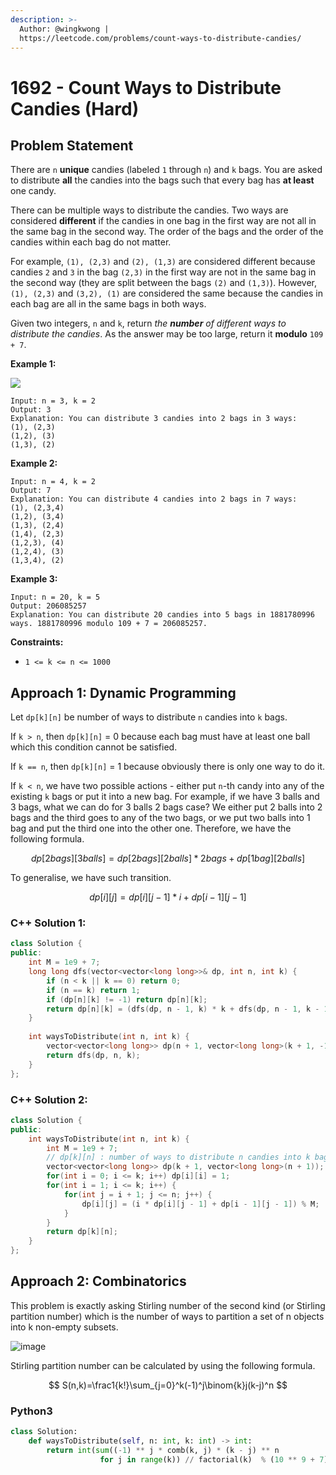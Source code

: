 ```yaml
---
description: >-
  Author: @wingkwong |
  https://leetcode.com/problems/count-ways-to-distribute-candies/
---
```


# 1692 - Count Ways to Distribute Candies (Hard)

## Problem Statement

There are `n` **unique** candies (labeled `1` through `n`) and `k` bags. You are asked to distribute **all** the candies into the bags such that every bag has **at least** one candy.

There can be multiple ways to distribute the candies. Two ways are considered **different** if the candies in one bag in the first way are not all in the same bag in the second way. The order of the bags and the order of the candies within each bag do not matter.

For example, `(1), (2,3)` and `(2), (1,3)` are considered different because candies `2` and `3` in the bag `(2,3)` in the first way are not in the same bag in the second way (they are split between the bags `(2)` and `(1,3)`). However, `(1), (2,3)` and `(3,2), (1)` are considered the same because the candies in each bag are all in the same bags in both ways.

Given two integers, `n` and `k`, return _the **number** of different ways to distribute the candies_. As the answer may be too large, return it **modulo** `109 + 7`.

**Example 1:**

![](https://assets.leetcode.com/uploads/2020/12/16/candies-1.png)

```
Input: n = 3, k = 2
Output: 3
Explanation: You can distribute 3 candies into 2 bags in 3 ways:
(1), (2,3)
(1,2), (3)
(1,3), (2)
```

**Example 2:**

```
Input: n = 4, k = 2
Output: 7
Explanation: You can distribute 4 candies into 2 bags in 7 ways:
(1), (2,3,4)
(1,2), (3,4)
(1,3), (2,4)
(1,4), (2,3)
(1,2,3), (4)
(1,2,4), (3)
(1,3,4), (2)
```

**Example 3:**

```
Input: n = 20, k = 5
Output: 206085257
Explanation: You can distribute 20 candies into 5 bags in 1881780996 ways. 1881780996 modulo 109 + 7 = 206085257.
```

**Constraints:**

* `1 <= k <= n <= 1000`

## Approach 1: Dynamic Programming

Let `dp[k][n]` be number of ways to distribute `n` candies into `k` bags.

If `k > n`, then `dp[k][n]` = 0 because each bag must have at least one ball which this condition cannot be satisfied.

If `k == n`, then `dp[k][n]` = 1 because obviously there is only one way to do it.

If `k < n`, we have two possible actions - either put `n`-th candy into any of the existing `k` bags or put it into a new bag. For example, if we have 3 balls and 3 bags, what we can do for 3 balls 2 bags case? We either put 2 balls into 2 bags and the third goes to any of the two bags, or we put two balls into 1 bag and put the third one into the other one. Therefore, we have the following formula.

$$
dp[2 bags][3 balls] = dp[2 bags][2 balls] * 2 bags + dp[1 bag][2 balls]
$$

To generalise, we have such transition.&#x20;

$$
dp[i][j] = dp[i][j - 1] * i + dp[i - 1][j - 1]
$$

### C++ Solution 1:

```cpp
class Solution {
public:
    int M = 1e9 + 7;
    long long dfs(vector<vector<long long>>& dp, int n, int k) {
        if (n < k || k == 0) return 0;
        if (n == k) return 1;
        if (dp[n][k] != -1) return dp[n][k];
        return dp[n][k] = (dfs(dp, n - 1, k) * k + dfs(dp, n - 1, k - 1)) % M;
    }
    
    int waysToDistribute(int n, int k) {
        vector<vector<long long>> dp(n + 1, vector<long long>(k + 1, -1));
        return dfs(dp, n, k);
    }
};
```

### C++ Solution 2:

```cpp
class Solution {
public:
    int waysToDistribute(int n, int k) {
        int M = 1e9 + 7;
        // dp[k][n] : number of ways to distribute n candies into k bags
        vector<vector<long long>> dp(k + 1, vector<long long>(n + 1));
        for(int i = 0; i <= k; i++) dp[i][i] = 1;
        for(int i = 1; i <= k; i++) {
            for(int j = i + 1; j <= n; j++) {
                dp[i][j] = (i * dp[i][j - 1] + dp[i - 1][j - 1]) % M;
            }
        }
        return dp[k][n];
    }
};
```

## Approach 2: Combinatorics

This problem is exactly asking Stirling number of the second kind (or Stirling partition number) which is the number of ways to partition a set of n objects into k non-empty subsets.

![image](https://user-images.githubusercontent.com/35857179/168303702-13eaa317-ed34-43a8-a6b1-926b3b9cf6ca.png)

Stirling partition number can be calculated by using the following formula.&#x20;

$$
S(n,k)=\frac1{k!}\sum_{j=0}^k(-1)^j\binom{k}j(k-j)^n
$$

### Python3

```python
class Solution:
    def waysToDistribute(self, n: int, k: int) -> int:
        return int(sum((-1) ** j * comb(k, j) * (k - j) ** n 
                    for j in range(k)) // factorial(k)  % (10 ** 9 + 7))
```
